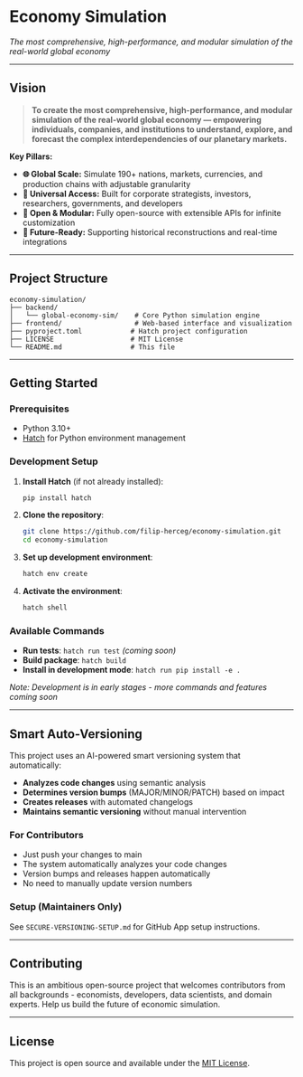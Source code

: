 # Economy Simulation

*The most comprehensive, high-performance, and modular simulation of the real-world global economy*

---

## Vision

> **To create the most comprehensive, high-performance, and modular simulation of the real-world global economy — empowering individuals, companies, and institutions to understand, explore, and forecast the complex interdependencies of our planetary markets.**

**Key Pillars:**
- **🌐 Global Scale:** Simulate 190+ nations, markets, currencies, and production chains with adjustable granularity
- **👥 Universal Access:** Built for corporate strategists, investors, researchers, governments, and developers
- **🔧 Open & Modular:** Fully open-source with extensible APIs for infinite customization
- **🚀 Future-Ready:** Supporting historical reconstructions and real-time integrations

---

## Project Structure

```
economy-simulation/
├── backend/
│   └── global-economy-sim/    # Core Python simulation engine
├── frontend/                  # Web-based interface and visualization
├── pyproject.toml            # Hatch project configuration
├── LICENSE                   # MIT License
└── README.md                 # This file
```

---

## Getting Started

### Prerequisites
- Python 3.10+
- [Hatch](https://hatch.pypa.io/) for Python environment management

### Development Setup

1. **Install Hatch** (if not already installed):
   ```bash
   pip install hatch
   ```

2. **Clone the repository**:
   ```bash
   git clone https://github.com/filip-herceg/economy-simulation.git
   cd economy-simulation
   ```

3. **Set up development environment**:
   ```bash
   hatch env create
   ```

4. **Activate the environment**:
   ```bash
   hatch shell
   ```

### Available Commands

- **Run tests**: `hatch run test` *(coming soon)*
- **Build package**: `hatch build`
- **Install in development mode**: `hatch run pip install -e .`

*Note: Development is in early stages - more commands and features coming soon*

---

## Smart Auto-Versioning

This project uses an AI-powered smart versioning system that automatically:
- **Analyzes code changes** using semantic analysis
- **Determines version bumps** (MAJOR/MINOR/PATCH) based on impact
- **Creates releases** with automated changelogs
- **Maintains semantic versioning** without manual intervention

### For Contributors
- Just push your changes to main
- The system automatically analyzes your code changes
- Version bumps and releases happen automatically
- No need to manually update version numbers

### Setup (Maintainers Only)
See `SECURE-VERSIONING-SETUP.md` for GitHub App setup instructions.

---

## Contributing

This is an ambitious open-source project that welcomes contributors from all backgrounds - economists, developers, data scientists, and domain experts. Help us build the future of economic simulation.

---

## License

This project is open source and available under the [MIT License](LICENSE).